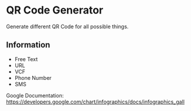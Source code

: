 # QR Code Generator

Generate different QR Code for all possible things.

## Information

* Free Text
* URL
* VCF
* Phone Number
* SMS

Google Documentation: https://developers.google.com/chart/infographics/docs/infographics_gall